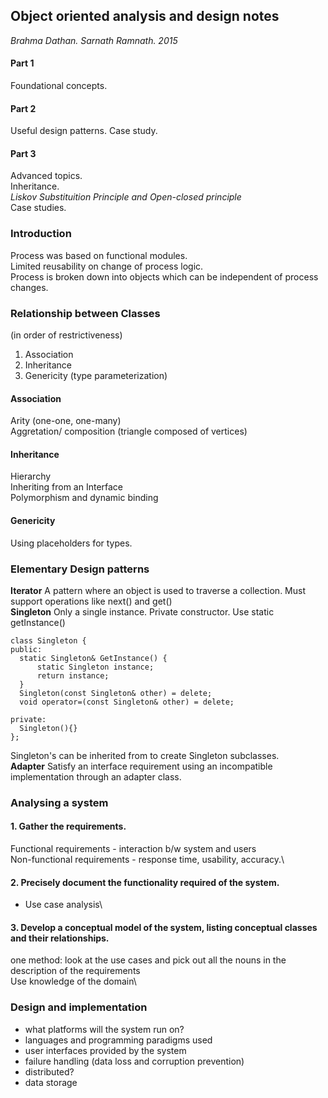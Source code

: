 ## Object oriented analysis and design notes
*Brahma Dathan. Sarnath Ramnath. 2015*

#### Part 1
Foundational concepts.
#### Part 2
Useful design patterns.
Case study.
#### Part 3
Advanced topics.\
Inheritance. \
*Liskov Substituition Principle and Open-closed principle*\
Case studies.

### Introduction
Process was based on functional modules.  
Limited reusability on change of process logic.  
Process is broken down into objects which can be independent of process changes.  

### Relationship between Classes
(in order of restrictiveness)
1. Association
2. Inheritance
3. Genericity (type parameterization)

#### Association
Arity (one-one, one-many)  
Aggretation/ composition (triangle composed of vertices)

#### Inheritance
Hierarchy  
Inheriting from an Interface  
Polymorphism and dynamic binding

#### Genericity
Using placeholders for types.


### Elementary Design patterns
**Iterator** A pattern where an object is used to traverse a collection. Must support operations like next() and get()  
**Singleton** Only a single instance. Private constructor. Use static getInstance()
````
class Singleton {
public:
  static Singleton& GetInstance() {
      static Singleton instance;
      return instance;
  }
  Singleton(const Singleton& other) = delete;
  void operator=(const Singleton& other) = delete;
  
private:
  Singleton(){}
};
````
Singleton's can be inherited from to create Singleton subclasses.  
**Adapter** 
Satisfy an interface requirement using an incompatible implementation through an adapter class.


### Analysing a system
#### 1. Gather the requirements.
Functional requirements - interaction b/w system and users\
Non-functional requirements - response time, usability, accuracy.\
#### 2. Precisely document the functionality required of the system.
- Use case analysis\
#### 3. Develop a conceptual model of the system, listing conceptual classes and their relationships.
one method: look at the use cases and pick out all the nouns in the description of the requirements\
Use knowledge of the domain\

### Design and implementation
- what platforms will the system run on?
- languages and programming paradigms used
- user interfaces provided by the system
- failure handling (data loss and corruption prevention)
- distributed?
- data storage



